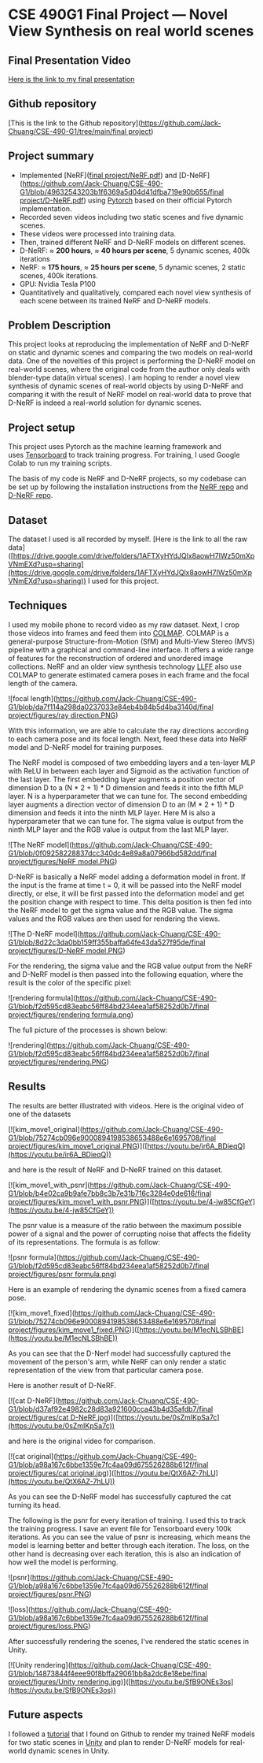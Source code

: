 # CSE 490G1 Final Project — Novel View Synthesis on real world scenes

## Final Presentation Video

[Here is the link to my final presentation](https://youtu.be/nZx4aAZw_n0)

## Github repository

[This is the link to the Github repository]([https://github.com/Jack-Chuang/CSE-490-G1/tree/main/final project](https://github.com/Jack-Chuang/CSE-490-G1/tree/main/final%20project))

## Project summary

- Implemented [NeRF]([final project/NeRF.pdf](https://github.com/Jack-Chuang/CSE-490-G1/blob/49632543203b1f6369a5d04d41dfba719e90b655/final%20project/NeRF.pdf)) and [D-NeRF]([https://github.com/Jack-Chuang/CSE-490-G1/blob/49632543203b1f6369a5d04d41dfba719e90b655/final project/D-NeRF.pdf](https://github.com/Jack-Chuang/CSE-490-G1/blob/49632543203b1f6369a5d04d41dfba719e90b655/final%20project/D-NeRF.pdf)) using [Pytorch]([https://pytorch.org/](https://pytorch.org/)) based on their official Pytorch implementation.
- Recorded seven videos including two static scenes and five dynamic scenes.
- These videos were processed into training data.
- Then, trained different NeRF and D-NeRF models on different scenes.
- D-NeRF: ≈ **200 hours**, ≈ **40 hours per scene**, 5 dynamic scenes, 400k iterations
- NeRF: ≈ **175 hours**, ≈ **25 hours per scene**, 5 dynamic scenes, 2 static scenes, 400k iterations.
- GPU: Nvidia Tesla P100
- Quantitatively and qualitatively, compared each novel view synthesis of each scene between its trained NeRF and D-NeRF models.

## Problem Description

This project looks at reproducing the implementation of NeRF and D-NeRF on static and dynamic scenes and comparing the two models on real-world data. One of the novelties of this project is performing the D-NeRF model on real-world scenes, where the original code from the author only deals with blender-type data(in virtual scenes). I am hoping to render a novel view synthesis of dynamic scenes of real-world objects by using D-NeRF and comparing it with the result of NeRF model on real-world data to prove that D-NeRF is indeed a real-world solution for dynamic scenes.

## Project setup

This project uses Pytorch as the machine learning framework and uses [Tensorboard]([https://www.tensorflow.org/tensorboard](https://www.tensorflow.org/tensorboard)) to track training progress. For training, I used Google Colab to run my training scripts.

The basis of my code is NeRF and D-NeRF projects, so my codebase can be set up by following the installation instructions from the [NeRF repo]([https://github.com/bmild/nerf](https://github.com/bmild/nerf)) and [D-NeRF repo]([https://github.com/albertpumarola/D-NeRF](https://github.com/albertpumarola/D-NeRF)). 

## Dataset

The dataset I used is all recorded by myself. [Here is the link to all the raw data] ([https://drive.google.com/drive/folders/1AFTXyHYdJQlx8aowH7IWz50mXpVNmEXd?usp=sharing](https://drive.google.com/drive/folders/1AFTXyHYdJQlx8aowH7IWz50mXpVNmEXd?usp=sharing)) I used for this project.

## Techniques

I used my mobile phone to record video as my raw dataset. Next, I crop those videos into frames and feed them into [COLMAP]([https://colmap.github.io/](https://colmap.github.io/)). COLMAP is a general-purpose Structure-from-Motion (SfM) and Multi-View Stereo (MVS) pipeline with a graphical and command-line interface. It offers a wide range of features for the reconstruction of ordered and unordered image collections. NeRF and an older view synthesis technology [LLFF]([https://github.com/Fyusion/LLFF](https://github.com/Fyusion/LLFF)) also use COLMAP to generate estimated camera poses in each frame and the focal length of the camera.

 ![focal length]([https://github.com/Jack-Chuang/CSE-490-G1/blob/da7f114a298da0237033e84eb4b84b5d4ba3140d/final project/figures/ray direction.PNG](https://github.com/Jack-Chuang/CSE-490-G1/blob/da7f114a298da0237033e84eb4b84b5d4ba3140d/final%20project/figures/ray%20direction.PNG))

With this information, we are able to calculate the ray directions according to each camera pose and its focal length. Next, feed these data into NeRF model and D-NeRF model for training purposes. 

The NeRF model is composed of two embedding layers and a ten-layer MLP with ReLU in between each layer and Sigmoid as the activation function of the last layer. The first embedding layer augments a position vector of dimension D to a (N * 2 + 1) * D dimension and feeds it into the fifth MLP layer. N is a hyperparameter that we can tune for. The second embedding layer augments a direction vector of dimension D to an (M * 2 + 1) * D dimension and feeds it into the ninth MLP layer. Here M is also a hyperparameter that we can tune for. The sigma value is output from the ninth MLP layer and the RGB value is output from the last MLP layer. 

![The NeRF model]([https://github.com/Jack-Chuang/CSE-490-G1/blob/0f09258228837dcc340dc4e89a8a07966bd582dd/final project/figures/NeRF model.PNG](https://github.com/Jack-Chuang/CSE-490-G1/blob/0f09258228837dcc340dc4e89a8a07966bd582dd/final%20project/figures/NeRF%20model.PNG))   

D-NeRF is basically a NeRF model adding a deformation model in front. If the input is the frame at time t = 0, it will be passed into the NeRF model directly, or else, it will be first passed into the deformation model and get the position change with respect to time. This delta position is then fed into the NeRF model to get the sigma value and the RGB value. The sigma values and the RGB values are then used for rendering the views. 

![The D-NeRF model]([https://github.com/Jack-Chuang/CSE-490-G1/blob/8d22c3da0bb159ff355baffa64fe43da527f95de/final project/figures/D-NeRF model.PNG](https://github.com/Jack-Chuang/CSE-490-G1/blob/8d22c3da0bb159ff355baffa64fe43da527f95de/final%20project/figures/D-NeRF%20model.PNG))

For the rendering, the sigma value and the RGB value output from the NeRF and D-NeRF model is then passed into the following equation, where the result is the color of the specific pixel: 

![rendering formula]([https://github.com/Jack-Chuang/CSE-490-G1/blob/f2d595cd83eabc56ff84bd234eea1af58252d0b7/final project/figures/rendering formula.png](https://github.com/Jack-Chuang/CSE-490-G1/blob/f2d595cd83eabc56ff84bd234eea1af58252d0b7/final%20project/figures/rendering%20formula.png))

The full picture of the processes is shown below:

![rendering]([https://github.com/Jack-Chuang/CSE-490-G1/blob/f2d595cd83eabc56ff84bd234eea1af58252d0b7/final project/figures/rendering.PNG](https://github.com/Jack-Chuang/CSE-490-G1/blob/f2d595cd83eabc56ff84bd234eea1af58252d0b7/final%20project/figures/rendering.PNG)) 

## Results

The results are better illustrated with videos. Here is the original video of one of the datasets 

[![kim_move1_original]([https://github.com/Jack-Chuang/CSE-490-G1/blob/75274cb096e9000894198538653488e6e1695708/final project/figures/kim_move1_original.PNG](https://github.com/Jack-Chuang/CSE-490-G1/blob/75274cb096e9000894198538653488e6e1695708/final%20project/figures/kim_move1_original.PNG))]([https://youtu.be/ir6A_BDieqQ](https://youtu.be/ir6A_BDieqQ))

and here is the result of NeRF and D-NeRF trained on this dataset.

[![kim_move1_with_psnr]([https://github.com/Jack-Chuang/CSE-490-G1/blob/b4e02ca9b9afe7bb8c3b7e31b716c3284e0de616/final project/figures/kim_move1_with_psnr.PNG](https://github.com/Jack-Chuang/CSE-490-G1/blob/b4e02ca9b9afe7bb8c3b7e31b716c3284e0de616/final%20project/figures/kim_move1_with_psnr.PNG))]([https://youtu.be/4-jw85CfGeY](https://youtu.be/4-jw85CfGeY)) 

The psnr value is a measure of the ratio between the maximum possible power of a signal and the power of corrupting noise that affects the fidelity of its representations. The formula is as follow: 

![psnr formula]([https://github.com/Jack-Chuang/CSE-490-G1/blob/f2d595cd83eabc56ff84bd234eea1af58252d0b7/final project/figures/psnr formula.png](https://github.com/Jack-Chuang/CSE-490-G1/blob/f2d595cd83eabc56ff84bd234eea1af58252d0b7/final%20project/figures/psnr%20formula.png)) 

Here is an example of rendering the dynamic scenes from a fixed camera pose.

[![kim_move1_fixed]([https://github.com/Jack-Chuang/CSE-490-G1/blob/75274cb096e9000894198538653488e6e1695708/final project/figures/kim_move1_fixed.PNG](https://github.com/Jack-Chuang/CSE-490-G1/blob/75274cb096e9000894198538653488e6e1695708/final%20project/figures/kim_move1_fixed.PNG))]([https://youtu.be/M1ecNLSBhBE](https://youtu.be/M1ecNLSBhBE))

As you can see that the D-Nerf model had successfully captured the movement of the person's arm, while NeRF can only render a static representation of the view from that particular camera pose.

Here is another result of D-NeRF. 

[![cat D-NeRF]([https://github.com/Jack-Chuang/CSE-490-G1/blob/d37af92e4982c28d83a921600cca43b4d35afdb7/final project/figures/cat D-NeRF.jpg](https://github.com/Jack-Chuang/CSE-490-G1/blob/d37af92e4982c28d83a921600cca43b4d35afdb7/final%20project/figures/cat%20D-NeRF.jpg))]([https://youtu.be/0sZmIKpSa7c](https://youtu.be/0sZmIKpSa7c)) 

and here is the original video for comparison.

[![cat original]([https://github.com/Jack-Chuang/CSE-490-G1/blob/a98a167c6bbe1359e7fc4aa09d675526288b612f/final project/figures/cat original.jpg](https://github.com/Jack-Chuang/CSE-490-G1/blob/a98a167c6bbe1359e7fc4aa09d675526288b612f/final%20project/figures/cat%20original.jpg))]([https://youtu.be/QtX6AZ-7hLU](https://youtu.be/QtX6AZ-7hLU)) 

As you can see the D-NeRF model has successfully captured the cat turning its head. 

The following is the psnr for every iteration of training. I used this to track the training progress. I save an event file for Tensorboard every 100k iterations. As you can see the value of psnr is increasing, which means the model is learning better and better through each iteration. The loss, on the other hand is decreasing over each iteration, this is also an indication of how well the model is performing. 

![psnr]([https://github.com/Jack-Chuang/CSE-490-G1/blob/a98a167c6bbe1359e7fc4aa09d675526288b612f/final project/figures/psnr.PNG](https://github.com/Jack-Chuang/CSE-490-G1/blob/a98a167c6bbe1359e7fc4aa09d675526288b612f/final%20project/figures/psnr.PNG))

![loss]([https://github.com/Jack-Chuang/CSE-490-G1/blob/a98a167c6bbe1359e7fc4aa09d675526288b612f/final project/figures/loss.PNG](https://github.com/Jack-Chuang/CSE-490-G1/blob/a98a167c6bbe1359e7fc4aa09d675526288b612f/final%20project/figures/loss.PNG))

After successfully rendering the scenes, I've rendered the static scenes in Unity. 

[![Unity rendering]([https://github.com/Jack-Chuang/CSE-490-G1/blob/14873844f4eee90f8bffa29061bb8a2dc8e18ebe/final project/figures/Unity rendering.jpg](https://github.com/Jack-Chuang/CSE-490-G1/blob/14873844f4eee90f8bffa29061bb8a2dc8e18ebe/final%20project/figures/Unity%20rendering.jpg))]([https://youtu.be/SfB9ONEs3os](https://youtu.be/SfB9ONEs3os))

## Future aspects

I followed a [tutorial]([https://github.com/kwea123/nerf_Unity](https://github.com/kwea123/nerf_Unity)) that I found on Github to render my trained NeRF models for two static scenes in [Unity]([https://unity.com](https://unity.com/)) and plan to render D-NeRF models for real-world dynamic scenes in Unity.
